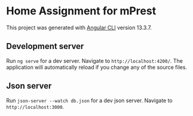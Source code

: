 # Home Assignment for mPrest

This project was generated with [Angular CLI](https://github.com/angular/angular-cli) version 13.3.7.

## Development server

Run `ng serve` for a dev server. Navigate to `http://localhost:4200/`. The application will automatically reload if you change any of the source files.

## Json server
Run `json-server --watch db.json` for a dev  json server. Navigate to `http://localhost:3000`.
